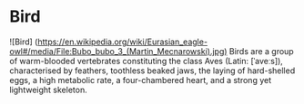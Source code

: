 # Bird
![Bird] (https://en.wikipedia.org/wiki/Eurasian_eagle-owl#/media/File:Bubo_bubo_3_(Martin_Mecnarowski).jpg)
Birds are a group of warm-blooded vertebrates constituting the class Aves (Latin: [ˈaveːs]), characterised by feathers, toothless beaked jaws, the laying of hard-shelled eggs, a high metabolic rate, a four-chambered heart, and a strong yet lightweight skeleton.
